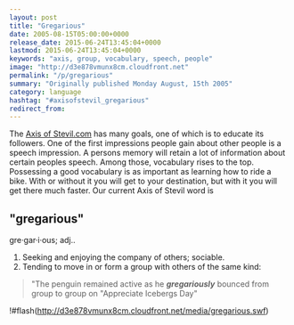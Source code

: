 ```yaml
---
layout: post
title: "Gregarious"
date: 2005-08-15T05:00:00+0000
release_date: 2015-06-24T13:45:04+0000
lastmod: 2015-06-24T13:45:04+0000
keywords: "axis, group, vocabulary, speech, people"
image: "http://d3e878vmunx8cm.cloudfront.net"
permalink: "/p/gregarious"
summary: "Originally published Monday August, 15th 2005"
category: language
hashtag: "#axisofstevil_gregarious"
redirect_from:
---
```


The [Axis of Stevil.com](/ "Axis of Stevil.com") has many goals, one of which is to educate its followers. One of the first impressions people gain about other people is a speech impression. A persons memory will retain a lot of information about certain peoples speech. Among those, vocabulary rises to the top. Possessing a good vocabulary is as important as learning how to ride a bike. With or without it you will get to your destination, but with it you will get there much faster. Our current Axis of Stevil word is

## "gregarious" ##

gre·gar·i·ous; adj..

1. Seeking and enjoying the company of others; sociable.
2. Tending to move in or form a group with others of the same kind:
 
> "The penguin remained active as he ***gregariously*** bounced from group to group on "Appreciate Icebergs Day"

!#flash(http://d3e878vmunx8cm.cloudfront.net/media/gregarious.swf)
